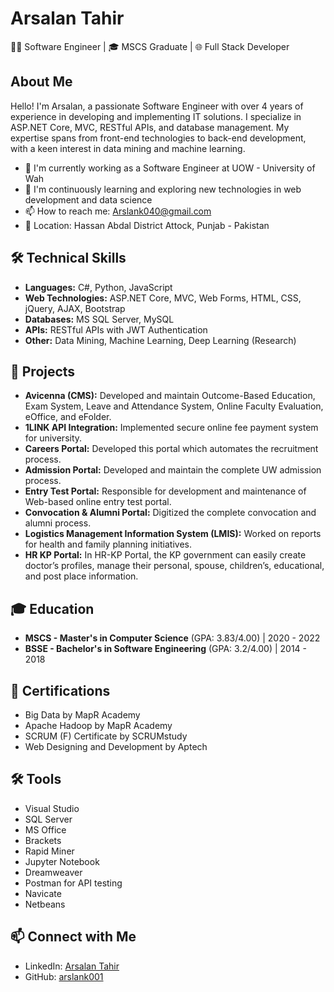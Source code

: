 # Arsalan Tahir

👨‍💻 Software Engineer | 🎓 MSCS Graduate | 🌐 Full Stack Developer

## About Me

Hello! I'm Arsalan, a passionate Software Engineer with over 4 years of experience in developing and implementing IT solutions. I specialize in ASP.NET Core, MVC, RESTful APIs, and database management. My expertise spans from front-end technologies to back-end development, with a keen interest in data mining and machine learning.

- 🔭 I'm currently working as a Software Engineer at UOW - University of Wah
- 🌱 I'm continuously learning and exploring new technologies in web development and data science
- 📫 How to reach me: Arslank040@gmail.com
- 📍 Location: Hassan Abdal District Attock, Punjab - Pakistan

## 🛠 Technical Skills

- **Languages:** C#, Python, JavaScript
- **Web Technologies:** ASP.NET Core, MVC, Web Forms, HTML, CSS, jQuery, AJAX, Bootstrap
- **Databases:** MS SQL Server, MySQL
- **APIs:** RESTful APIs with JWT Authentication
- **Other:** Data Mining, Machine Learning, Deep Learning (Research)

## 🚀 Projects

- **Avicenna (CMS):** Developed and maintain Outcome-Based Education, Exam System, Leave and Attendance System, Online Faculty Evaluation, eOffice, and eFolder.
- **1LINK API Integration:** Implemented secure online fee payment system for university.
- **Careers Portal:** Developed this portal which automates the recruitment process. 
- **Admission Portal:** Developed and maintain the complete UW admission process.
- **Entry Test Portal:** Responsible for development and maintenance of Web-based online entry test portal. 
- **Convocation & Alumni Portal:** Digitized the complete convocation and alumni process.
- **Logistics Management Information System (LMIS):** Worked on reports for health and family planning initiatives.
- **HR KP Portal:** In HR-KP Portal, the KP government can easily create doctor’s profiles, manage their personal, spouse, children’s, 
educational, and post place information.

## 🎓 Education

- **MSCS - Master's in Computer Science** (GPA: 3.83/4.00)    |   2020 - 2022
- **BSSE - Bachelor's in Software Engineering** (GPA: 3.2/4.00)   |   2014 - 2018

## 📜 Certifications

- Big Data by MapR Academy
- Apache Hadoop by MapR Academy
- SCRUM (F) Certificate by SCRUMstudy
- Web Designing and Development by Aptech

## 🛠 Tools

- Visual Studio
- SQL Server
- MS Office
- Brackets
- Rapid Miner 
- Jupyter Notebook
- Dreamweaver
- Postman for API testing
- Navicate
- Netbeans


## 📫 Connect with Me

- LinkedIn: [Arsalan Tahir](http://www.linkedin.com/in/arsalan-tahir-a500ab16b)
- GitHub: [arslank001](https://github.com/arslank001)
